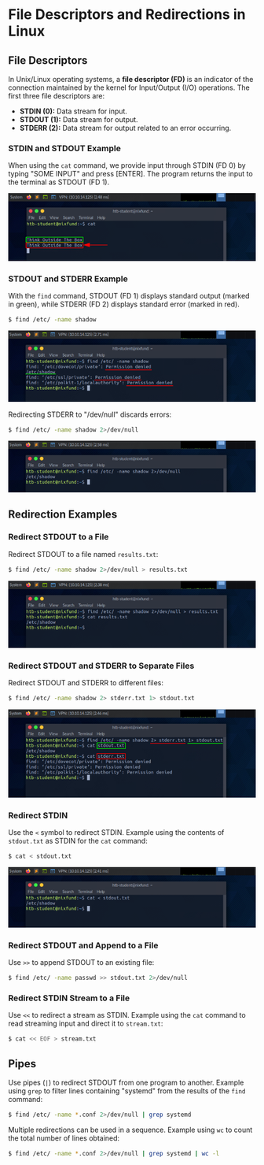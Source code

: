 # File Descriptors and Redirections in Linux

## File Descriptors

In Unix/Linux operating systems, a **file descriptor (FD)** is an indicator of the connection maintained by the kernel for Input/Output (I/O) operations. The first three file descriptors are:

- **STDIN (0):** Data stream for input.
- **STDOUT (1):** Data stream for output.
- **STDERR (2):** Data stream for output related to an error occurring.

### STDIN and STDOUT Example

When using the `cat` command, we provide input through STDIN (FD 0) by typing "SOME INPUT" and press [ENTER]. The program returns the input to the terminal as STDOUT (FD 1).

![alt text](/Images/image-2.png)

### STDOUT and STDERR Example

With the `find` command, STDOUT (FD 1) displays standard output (marked in green), while STDERR (FD 2) displays standard error (marked in red).

```bash
$ find /etc/ -name shadow
```

![alt text](/Images/image-3.png)

Redirecting STDERR to "/dev/null" discards errors:

```bash
$ find /etc/ -name shadow 2>/dev/null
```

![alt text](/Images/image-4.png)

## Redirection Examples

### Redirect STDOUT to a File

Redirect STDOUT to a file named `results.txt`:

```bash
$ find /etc/ -name shadow 2>/dev/null > results.txt
```

![alt text](/Images/image-5.png)

### Redirect STDOUT and STDERR to Separate Files

Redirect STDOUT and STDERR to different files:

```bash
$ find /etc/ -name shadow 2> stderr.txt 1> stdout.txt
```

![alt text](/Images/image-6.png)

### Redirect STDIN

Use the `<` symbol to redirect STDIN. Example using the contents of `stdout.txt` as STDIN for the `cat` command:

```bash
$ cat < stdout.txt
```

![alt text](/Images/image-7.png)

### Redirect STDOUT and Append to a File

Use `>>` to append STDOUT to an existing file:

```bash
$ find /etc/ -name passwd >> stdout.txt 2>/dev/null
```

### Redirect STDIN Stream to a File

Use `<<` to redirect a stream as STDIN. Example using the `cat` command to read streaming input and direct it to `stream.txt`:

```bash
$ cat << EOF > stream.txt
```

## Pipes

Use pipes (`|`) to redirect STDOUT from one program to another. Example using `grep` to filter lines containing "systemd" from the results of the `find` command:

```bash
$ find /etc/ -name *.conf 2>/dev/null | grep systemd
```

Multiple redirections can be used in a sequence. Example using `wc` to count the total number of lines obtained:

```bash
$ find /etc/ -name *.conf 2>/dev/null | grep systemd | wc -l
```
